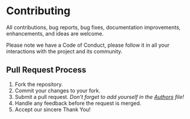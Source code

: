 # Contributing

All contributions, bug reports, bug fixes, documentation improvements, enhancements, and ideas are welcome.

Please note we have a Code of Conduct, please follow it in
all your interactions with the project and its community.

## Pull Request Process

1. Fork the repository.
2. Commit your changes to your fork.
3. Submit a pull request. _Don't forget to add yourself in the [Authors](Authors) file!_
4. Handle any feedback before the request is merged.
5. Accept our sincere Thank You!
